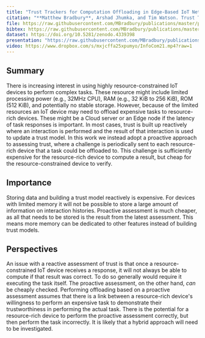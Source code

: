 ```yaml
---
title: "Trust Trackers for Computation Offloading in Edge-Based IoT Networks"
citation: "**Matthew Bradbury**, Arshad Jhumka, and Tim Watson. Trust Trackers for Computation Offloading in Edge-Based IoT Networks. In *IEEE INFOCOM*, 1–10. Virtual Event, Canada, 10–13 May 2021. IEEE."
file: https://raw.githubusercontent.com/MBradbury/publications/master/papers/InfoCom2021.pdf
bibtex: https://raw.githubusercontent.com/MBradbury/publications/master/bibtex/Bradbury_2021_TrustTrackersComputation.bib
dataset: https://doi.org/10.5281/zenodo.4339398
presentation: "https://raw.githubusercontent.com/MBradbury/publications/master/presentations/InfoCom2021.pdf"
video: https://www.dropbox.com/s/mxjcffa25xpumyo/InfoCom21.mp4?raw=1
---
```


## Summary

There is increasing interest in using highly resource-constrained IoT devices to perform complex tasks. These resource might include limited processing power (e.g., 32MHz CPU), RAM (e.g., 32 KiB to 256 KiB), ROM (512 KiB), and potentially no stable storage. However, because of the limited resources an IoT device may need to offload expensive tasks to resource-rich devices. These might be a Cloud server or an Edge node if the latency of task responses is important. In most cases, trust is built up reactively where an interaction is performed and the result of that interaction is used to update a trust model. In this work we instead adopt a proactive approach to assessing trust, where a challenge is periodically sent to each resource-rich device that a task could be offloaded to. This challenge is sufficiently expensive for the resource-rich device to compute a result, but cheap for the resource-constrained device to verify.

## Importance

Storing data and building a trust model reactively is expensive. For devices with limited memory it will not be possible to store a large amount of information on interaction histories. Proactive assessment is much cheaper, as all that needs to be stored is the result from the latest assessment. This means more memory can be dedicated to other features instead of building trust models.

## Perspectives

An issue with a reactive assessment of trust is that once a resource-constrained IoT device receives a response, it will not always be able to compute if that result was correct. To do so generally would require it executing the task itself. The proactive assessment, on the other hand, *can* be cheaply checked. Performing offloading based on a proactive assessment assumes that there is a link between a resource-rich device's willingness to perform an expensive task to demonstrate their trustworthiness in performing the actual task. There is the potential for a resource-rich device to perform the proactive assessment correctly, but then perform the task incorrectly. It is likely that a hybrid approach will need to be investigated.

